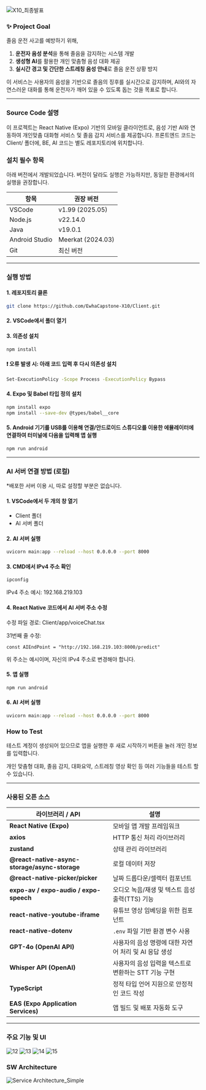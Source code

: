 
![X10_최종발표](https://github.com/user-attachments/assets/59d03f47-7971-4939-a1b1-4cdc7d3c8c7c)

### ✨ Project Goal
졸음 운전 사고를 예방하기 위해,
1. **운전자 음성 분석**을 통해 졸음을 감지하는 시스템 개발
2. **생성형 AI**를 활용한 개인 맞춤형 음성 대화 제공
3. **실시간 경고 및 간단한 스트레칭 음성 안내**로 졸음 운전 상황 방지

이 서비스는 사용자의 음성을 기반으로 졸음의 징후를 실시간으로 감지하며, AI와의 자연스러운 대화를 통해 운전자가 깨어 있을 수 있도록 돕는 것을 목표로 합니다.

---


### Source Code 설명

이 프로젝트는 React Native (Expo) 기반의 모바일 클라이언트로, 음성 기반 AI와 연동하여 개인맞춤 대화형 서비스 및 졸음 감지 서비스를 제공합니다.
프론트엔드 코드는 Client/ 폴더에, BE, AI 코드는 별도 레포지토리에 위치합니다.

### 설치 필수 항목

아래 버전에서 개발되었습니다. 버전이 달라도 실행은 가능하지만, 동일한 환경에서의 실행을 권장합니다.

| 항목             | 권장 버전          |
|------------------|--------------------|
| VSCode           | v1.99 (2025.05)    |
| Node.js          | v22.14.0           |
| Java             | v19.0.1            |
| Android Studio   | Meerkat (2024.03)  |
| Git              | 최신 버전          |

---

### 실행 방법

#### 1. 레포지토리 클론
```bash
git clone https://github.com/EwhaCapstone-X10/Client.git
```

#### 2. VSCode에서 폴더 열기
#### 3. 의존성 설치
```bash
npm install
```
#### ❗ 오류 발생 시: 아래 코드 입력 후 다시 의존성 설치
```bash
Set-ExecutionPolicy -Scope Process -ExecutionPolicy Bypass
```
#### 4. Expo 및 Babel 타입 정의 설치
```bash
npm install expo
npm install --save-dev @types/babel__core
```
#### 5. Android 기기를 USB를 이용해 연결/안드로이드 스튜디오를 이용한 에뮬레이터에 연결하여 터미널에 다음을 입력해 앱 실행
```bash
npm run android
```

---
### AI 서버 연결 방법 (로컬)
*배포한 서버 이용 시, 따로 설정할 부분은 없습니다.
#### 1. VSCode에서 두 개의 창 열기
- Client 폴더
- AI 서버 폴더

#### 2. AI 서버 실행
```bash
uvicorn main:app --reload --host 0.0.0.0 --port 8000
```
#### 3. CMD에서 IPv4 주소 확인
```bash
ipconfig
```
IPv4 주소 예시: 192.168.219.103

#### 4. React Native 코드에서 AI 서버 주소 수정
수정 파일 경로: Client/app/voiceChat.tsx

31번째 줄 수정:

```tsx
const AIEndPoint = "http://192.168.219.103:8000/predict"
```
위 주소는 예시이며, 자신의 IPv4 주소로 변경해야 합니다.

#### 5. 앱 실행
```bash
npm run android
```

#### 6. AI 서버 실행

```bash
uvicorn main:app --reload --host 0.0.0.0 --port 8000
```

### How to Test
테스트 계정이 생성되어 있으므로 앱을 실행한 후 새로 시작하기 버튼을 눌러 개인 정보를 입력합니다.

개인 맞춤형 대화, 졸음 감지, 대화요약, 스트레칭 영상 확인 등 여러 기능들을 테스트 할 수 있습니다.

---
### 사용된 오픈 소스
| 라이브러리 / API                                   | 설명                                      |
| --------------------------------------------- | --------------------------------------- |
| **React Native (Expo)**                       | 모바일 앱 개발 프레임워크                  |
| **axios**                                     | HTTP 통신 처리 라이브러리                        |
| **zustand**                                   | 상태 관리 라이브러리                             |
| **@react-native-async-storage/async-storage** | 로컬 데이터 저장                               |
| **@react-native-picker/picker**               | 날짜 드롭다운/셀렉터 컴포넌트                           |
| **expo-av / expo-audio / expo-speech**        | 오디오 녹음/재생 및 텍스트 음성 출력(TTS) 기능           |
| **react-native-youtube-iframe**               | 유튜브 영상 임베딩을 위한 컴포넌트                     |
| **react-native-dotenv**                       | `.env` 파일 기반 환경 변수 사용                   |
| **GPT-4o (OpenAI API)**                       | 사용자의 음성 명령에 대한 자연어 처리 및 AI 응답 생성        |
| **Whisper API (OpenAI)**                      | 사용자의 음성 입력을 텍스트로 변환하는 STT 기능 구현         |
| **TypeScript**                                | 정적 타입 언어 지원으로 안정적인 코드 작성                |
| **EAS (Expo Application Services)**           | 앱 빌드 및 배포 자동화 도구                        |

---
### 주요 기능 및 UI
![12](https://github.com/user-attachments/assets/4882411c-96a1-4446-a9e8-74ea1d5c3b7a)
![13](https://github.com/user-attachments/assets/ca83a089-40ec-4edc-87c2-e97f993a09e8)
![14](https://github.com/user-attachments/assets/ed180aaf-f911-496a-85d0-c742f660418f)
![15](https://github.com/user-attachments/assets/13866a1d-89f7-444c-9c69-5eff3e69170e)

### SW Architecture
![Service Architecture_Simple](https://github.com/user-attachments/assets/dea6c748-1a6c-40ef-9b26-dd138acc845e)
